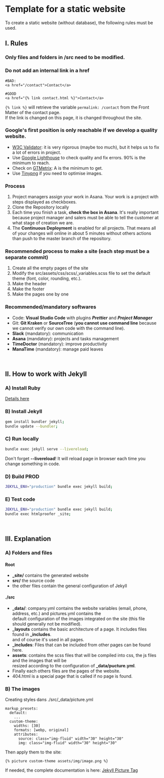 
# Template for a static website  
To create a static website (without database), the following rules must be used. 
  
## I. Rules  
### Only files and folders in /src need to be modified.  
### Do not add an internal link in a href  
```  
#BAD:  
<a href="/contact">Contact</a>  
  
#GOOD  
<a href="{% link contact.html %}">Contact</a>  
```  
`{% link %}` will retrieve the variable `permalink: /contact` from the Front Matter of the contact page.  
If the link is changed on this page, it is changed throughout the site.  
### Google's first position is only reachable if we develop a quality website.
- [W3C Validator](https://validator.w3.org/): it is very rigorous (maybe too much), but it helps us to fix a lot of errors in project.
- Use [Google Lighthouse](https://developers.google.com/web/tools/lighthouse) to check quality and fix errors. 90% is the minimum to reach.
- Check on [GTMetrix](https://gtmetrix.com/): A is the minimum to get.
- Use [Tinypng](https://tinypng.com/) if you need to optimise images.

### Process
1. Project managers assign your work in Asana. Your work is a project with steps displayed as checkboxes.
2. Clone the Repository locally
3. Each time you finish a task, **check the box in Asana**. It's really important because project manager and salers must be able to tell the customer at what stage of creation we are.
4. The **Continuous Deployment** is enabled for all projects. That means all of your changes will online in about 5 minutes without others actions than push to the master branch of the repository.
### Recommended process to make a site (each step must be a separate commit)
1. Create all the empty pages of the site
2. Modify the src/assets/css/scss/_variables.scss file to set the default theme (font, color, rounding,
etc.).
3. Make the header
4. Make the footer
5. Make the pages one by one

### Recommended/mandatory softwares
- Code: **Visual Studio Code** with plugins ***Prettier*** and ***Project Manager***
- Git: **Git Kraken** or **SourceTree** (**you cannot use command line** because we cannot verify our own code with the command line).
- **Slack** (mandatory): communication
- **Asana** (mandatory): projects and tasks management
- **TimeDoctor** (mandatory): improve productivity
- **ManaTime** (mandatory): manage paid leaves
  
<br>  
  
## II. How to work with Jekyll  
### A) Install Ruby  
[Details here](https://www.ruby-lang.org/en/documentation/installation/)
### B) Install Jekyll  
```sh  
gem install bundler jekyll;  
bundle update --bundler;  
```  
  
### C) Run locally  
```sh  
bundle exec jekyll serve --livereload;  
```  
Don't forget **--livereload**! It will reload page in browser each time you change something in code.
  
### D) Build PROD  
```sh  
JEKYLL_ENV="production" bundle exec jekyll build;  
```  
  
### E) Test code  
```sh  
JEKYLL_ENV="production" bundle exec jekyll build;  
bundle exec htmlproofer _site;  
```  
  
<br>  
  
## III. Explanation  
### A) Folders and files  
#### Root  
- **_site/** contains the generated website  
- **src/** the source code  
- the other files contain the general configuration of Jekyll  
  
#### ./src  
- **_data/**: company.yml contains the website variables (email, phone, address, etc.) and pictures.yml contains the  
default configuration of the images integrated on the site (this file should generally not be modified).  
- **_layouts** contains the basic architecture of a page.  It includes files found in **_includes**.  
and of course it's used in all pages.  
- **_includes**: Files that can be included from other pages can be found here.  
- **assets**: contains the scss files that will be compiled into css, the js files and the images that will be  
resized according to the configuration of **_data/pucture.yml**.  
- Finally each others files are the pages of the website.  
- 404.html is a special page that is called if no page is found.  
  
### B) The images  
Creating styles dans ./src/_data/picture.yml  
```  
markup_presets:  
  default:  
    ...  
  custom-theme:  
    widths: [30]  
    formats: [webp, original]  
    attributes:  
      source: class="img-fluid" width="30" height="30"  
      img: class="img-fluid" width="30" height="30"  
```  
  
Then apply them to the site:  
```  
{% picture custom-theme assets/img/image.png %}  
```  
  
If needed, the complete documentation is here: [Jekyll Picture Tag](https://rbuchberger.github.io/jekyll_picture_tag/)